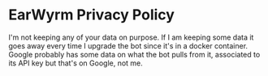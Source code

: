 # EarWyrm Privacy Policy #

I'm not keeping any of your data on purpose. If I am keeping some data it goes away every time I upgrade the bot since it's in a docker container. Google probably has some data on what the bot pulls from it, associated to its API key but that's on Google, not me.
